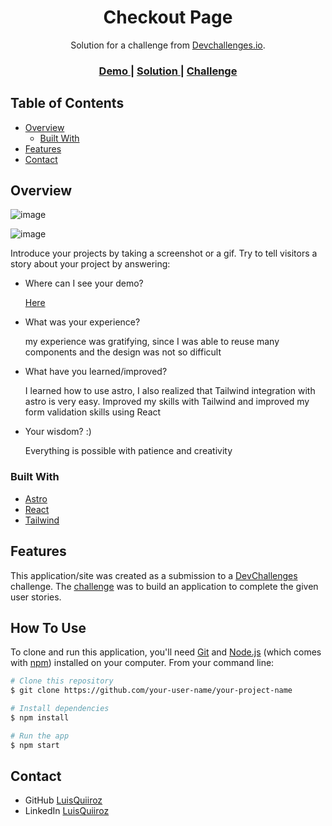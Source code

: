 <!-- Please update value in the {}  -->

<h1 align="center">Checkout Page</h1>

<div align="center">
   Solution for a challenge from  <a href="http://devchallenges.io" target="_blank">Devchallenges.io</a>.
</div>

<div align="center">
  <h3>
    <a href="https://checkout-page-q.netlify.app/">
      Demo
    </a>
    <span> | </span>
    <a href="https://github.com/LuisQuiiroz/checkout-page">
      Solution
    </a>
    <span> | </span>
    <a href="https://devchallenges.io/challenges/0J1NxxGhOUYVqihwegfO">
      Challenge
    </a>
  </h3>
</div>

<!-- TABLE OF CONTENTS -->

## Table of Contents

- [Overview](#overview)
  - [Built With](#built-with)
- [Features](#features)
- [Contact](#contact)

<!-- OVERVIEW -->

## Overview

![image](https://github.com/LuisQuiiroz/checkout-page/assets/93633867/a8512f10-a6c7-42ca-9398-4d8477d944aa)

![image](https://github.com/LuisQuiiroz/checkout-page/assets/93633867/b2aedca8-daff-4e66-98ae-4b09334000f6)

Introduce your projects by taking a screenshot or a gif. Try to tell visitors a story about your project by answering:

- Where can I see your demo?

  [Here](https://checkout-page-q.netlify.app/)
  
- What was your experience?

  my experience was gratifying, since I was able to reuse many components and the design was not so difficult
  
- What have you learned/improved?

  I learned how to use astro, I also realized that Tailwind integration with astro is very easy.
  Improved my skills with Tailwind and improved my form validation skills using React

- Your wisdom? :)

  Everything is possible with patience and creativity

### Built With

<!-- This section should list any major frameworks that you built your project using. Here are a few examples.-->

- [Astro](https://astro.build/)
- [React](https://es.react.dev/)
- [Tailwind](https://tailwindcss.com/)

## Features

<!-- List the features of your application or follow the template. Don't share the figma file here :) -->

This application/site was created as a submission to a [DevChallenges](https://devchallenges.io/challenges) challenge. The [challenge](https://devchallenges.io/challenges/0J1NxxGhOUYVqihwegfO) was to build an application to complete the given user stories.


## How To Use

To clone and run this application, you'll need [Git](https://git-scm.com) and [Node.js](https://nodejs.org/en/download/) (which comes with [npm](http://npmjs.com)) installed on your computer. From your command line:

```bash
# Clone this repository
$ git clone https://github.com/your-user-name/your-project-name

# Install dependencies
$ npm install

# Run the app
$ npm start
```

## Contact

- GitHub [LuisQuiiroz](https://github.com/LuisQuiiroz)
- LinkedIn [LuisQuiiroz](https://www.linkedin.com/in/luis-quiiroz/)

